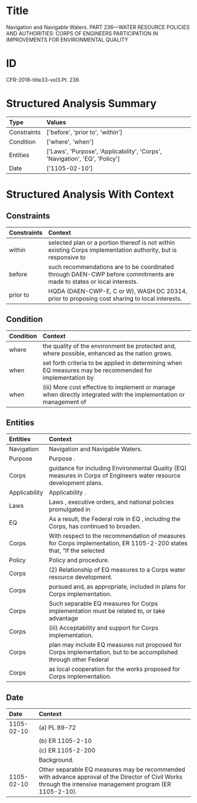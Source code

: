 # Title

 Navigation and Navigable Waters. PART 236—WATER RESOURCE POLICIES AND AUTHORITIES: CORPS OF ENGINEERS PARTICIPATION IN IMPROVEMENTS FOR ENVIRONMENTAL QUALITY


# ID

 CFR-2018-title33-vol3.Pt. 236


# Structured Analysis Summary

| Type        | Values                                                                      |
|:------------|:----------------------------------------------------------------------------|
| Constraints | ['before', 'prior to', 'within']                                            |
| Condition   | ['where', 'when']                                                           |
| Entities    | ['Laws', 'Purpose', 'Applicability', 'Corps', 'Navigation', 'EQ', 'Policy'] |
| Date        | ['1105-02-10']                                                              |


# Structured Analysis With Context

 


## Constraints

| Constraints   | Context                                                                                                                |
|:--------------|:-----------------------------------------------------------------------------------------------------------------------|
| within        | selected plan or a portion thereof is not within existing Corps implementation authority, but is responsive to         |
| before        | such recommendations are to be coordinated through DAEN-CWP before  commitments are made to states or local interests. |
| prior to      | HQDA (DAEN-CWP-E, C or W), WASH DC 20314, prior to  proposing cost sharing to local interests.                         |


## Condition

| Condition   | Context                                                                                                            |
|:------------|:-------------------------------------------------------------------------------------------------------------------|
| where       | the quality of the environment be protected and, where  possible, enhanced as the nation grows.                    |
| when        | set forth criteria to be applied in determining when EQ measures may be recommended for implementation by          |
| when        | (iii) More cost effective to implement or manage when directly integrated with the implementation or management of |


## Entities

| Entities      | Context                                                                                                                     |
|:--------------|:----------------------------------------------------------------------------------------------------------------------------|
| Navigation    | Navigation  and Navigable Waters.                                                                                           |
| Purpose       | Purpose .                                                                                                                   |
| Corps         | guidance for including Environmental Quality (EQ) measures in Corps  of Engineers water resource development plans.         |
| Applicability | Applicability .                                                                                                             |
| Laws          | Laws , executive orders, and national policies promulgated in                                                               |
| EQ            | As a result, the Federal role in  EQ , including the Corps, has continued to broaden.                                       |
| Corps         | With respect to the recommendation of measures for  Corps implementation, ER 1105-2-200 states that, &#8220;If the selected |
| Policy        | Policy  and procedure.                                                                                                      |
| Corps         | (2) Relationship of EQ measures to a  Corps  water resource development.                                                    |
| Corps         | pursued and, as appropriate, included in plans for Corps  implementation.                                                   |
| Corps         | Such separable EQ measures for  Corps implementation must be related to, or take advantage                                  |
| Corps         | (iii) Acceptability and support for  Corps  implementation.                                                                 |
| Corps         | plan may include EQ measures not proposed for Corps implementation, but to be accomplished through other Federal            |
| Corps         | as local cooperation for the works proposed for Corps  implementation.                                                      |


## Date

| Date       | Context                                                                                                                                                      |
|:-----------|:-------------------------------------------------------------------------------------------------------------------------------------------------------------|
| 1105-02-10 | (a) PL 89-72                                                                                                                                                 |
|            |           (b) ER 1105-2-10                                                                                                                                   |
|            |           (c) ER 1105-2-200                                                                                                                                  |
|            |         Background.                                                                                                                                          |
| 1105-02-10 | Other separable EQ measures may be recommended with advance approval of the Director of Civil Works through the intensive management program (ER 1105-2-10). |


